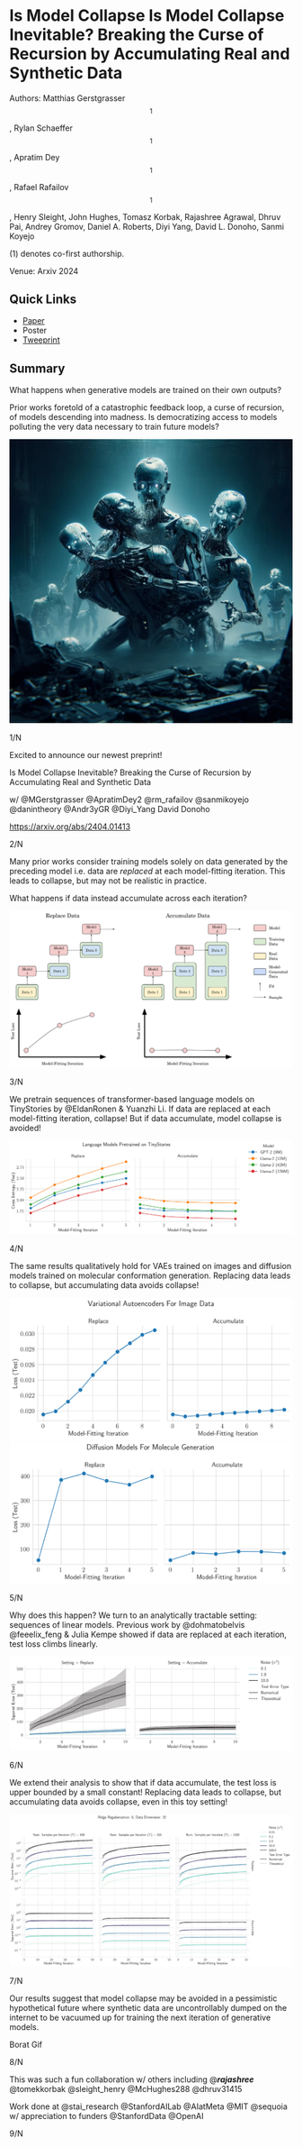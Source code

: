 # Is Model Collapse Is Model Collapse Inevitable? Breaking the Curse of Recursion by Accumulating Real and Synthetic Data

Authors: Matthias Gerstgrasser$$^1$$, Rylan Schaeffer$$^1$$, Apratim Dey$$^1$$, Rafael Rafailov$$^1$$, Henry Sleight, John Hughes, Tomasz Korbak, Rajashree Agrawal, Dhruv Pai, Andrey Gromov, Daniel A. Roberts, Diyi Yang, David L. Donoho, Sanmi Koyejo

(1) denotes co-first authorship.

Venue: Arxiv 2024

## Quick Links

- [Paper](paper.pdf)
- Poster
- [Tweeprint]()

## Summary

What happens when generative models are trained on their own outputs?

Prior works foretold of a catastrophic feedback loop, a curse of recursion, of models descending into madness. Is democratizing access to models polluting the very data necessary to train future models?

![img.png](img.png)

1/N

Excited to announce our newest preprint!

Is Model Collapse Inevitable? Breaking the Curse of
Recursion by Accumulating Real and Synthetic Data

w/ @MGerstgrasser @ApratimDey2 @rm_rafailov @sanmikoyejo @danintheory @Andr3yGR @Diyi_Yang David Donoho

https://arxiv.org/abs/2404.01413

2/N

Many prior works consider training models solely on data generated by the preceding model i.e. data are *replaced* at each model-fitting iteration. This leads to collapse, but may not be realistic in practice.

What happens if data instead accumulate across each iteration?

![img_1.png](img_1.png)

3/N

We pretrain sequences of transformer-based language models on TinyStories by @EldanRonen & Yuanzhi Li. If data are replaced at each
model-fitting iteration, collapse! But if data accumulate, model collapse is avoided!

![img_2.png](img_2.png)

4/N

The same results qualitatively hold for VAEs trained on images and diffusion models trained on molecular conformation generation.
Replacing data leads to collapse, but accumulating data avoids collapse!

![img_3.png](img_3.png)
![img_4.png](img_4.png)

5/N

Why does this happen? We turn to an analytically tractable setting: sequences of linear models. Previous work by @dohmatobelvis @feeelix_feng & Julia Kempe showed if data are replaced at each iteration, test loss climbs linearly.

![img_5.png](img_5.png)

6/N

We extend their analysis to show that if data accumulate, the test loss is upper bounded by a small constant!
Replacing data leads to collapse, but accumulating data avoids collapse, even in this toy setting!

![img_6.png](img_6.png)

7/N

Our results suggest that model collapse may be avoided in a pessimistic hypothetical future where synthetic data are uncontrollably dumped on the internet to be vacuumed up for training the next iteration of generative models.

Borat Gif

8/N

This was such a fun collaboration w/ others including @___rajashree___ @tomekkorbak @sleight_henry @McHughes288 @dhruv31415

Work done at @stai_research @StanfordAILab @AIatMeta @MIT @sequoia w/ appreciation to funders @StanfordData @OpenAI

9/N